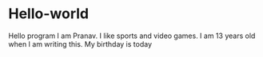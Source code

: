 # Hello-world
Hello program 
I am Pranav. I like sports and video games. I am 13 years old when I am writing this.
My birthday is today
